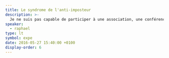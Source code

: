 ```yaml
---
title: Le syndrome de l'anti-imposteur
description: >-
  Je ne suis pas capable de participer à une association, une conférence, un atelier sans m’impliquer, sans proposer un sujet, sans publier un article. Parce que mal faire est mieux que de ne rien faire, vous aussi impliquez-vous, proposez, faites par vous-mêmes.
speaker:
  - raphael
type: lt
symbol: expe
date: 2016-05-27 15:40:00 +0100
display-order: 6
---
```

